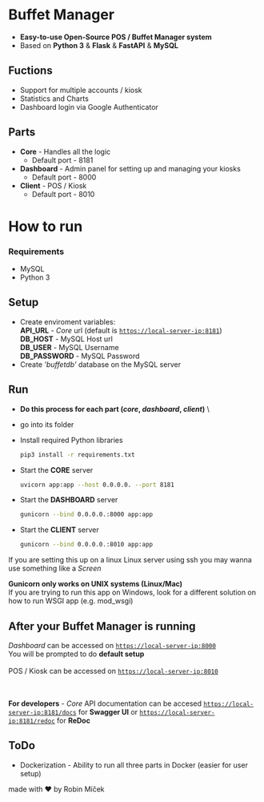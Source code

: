 # **Buffet Manager**
* **Easy-to-use Open-Source POS / Buffet Manager system**
* Based on **Python 3** & **Flask** & **FastAPI** & **MySQL**



## Fuctions
* Support for multiple accounts / kiosk   
* Statistics and Charts 
* Dashboard login via Google Authenticator


## Parts
* **Core** - Handles all the logic
  * Default port - 8181
* **Dashboard** - Admin panel for setting up and managing your kiosks
  * Default port - 8000
* **Client** - POS / Kiosk
  * Default port - 8010


# **How to run**

### **Requirements** 
  * MySQL
  * Python 3

## **Setup**
* Create enviroment variables: \
  **API_URL** - *Core* url (default is [`https://local-server-ip:8181`]())
  \
  **DB_HOST** - MySQL Host url
  \
  **DB_USER** - MySQL Username
  \
  **DB_PASSWORD**  - MySQL Password
* Create *'buffetdb'* database on the MySQL server

## **Run**
* **Do this process for each part (*core*, *dashboard*, *client*)** \
* go into its folder
* Install required Python libraries
  ```sh
  pip3 install -r requirements.txt
  ```





* Start the **CORE** server 
  ```sh
  uvicorn app:app --host 0.0.0.0. --port 8181 
  ```

* Start the **DASHBOARD** server 
  ```sh
  gunicorn --bind 0.0.0.0.:8000 app:app
  ```

* Start the **CLIENT** server 
  ```sh
  gunicorn --bind 0.0.0.0.:8010 app:app
  ```

If you are setting this up on a linux Linux server using ssh you may wanna use something like a *Screen* 

**Gunicorn only works on UNIX systems (Linux/Mac)** \
If you are trying to run this app on Windows, look for a different solution on \
how to run WSGI app (e.g. mod_wsgi) 




## **After your Buffet Manager is running**
*Dashboard* can be accessed on [`https://local-server-ip:8000`]() \
You will be prompted to do **default setup**
\
\
POS / Kiosk  can be accessed on [`https://local-server-ip:8010`]()

\
\
**For developers** - *Core* API documentation can be accesed [`https://local-server-ip:8181/docs`]() for **Swagger UI** or [`https://local-server-ip:8181/redoc`]() for **ReDoc** 


## **ToDo**
* Dockerization - Ability to run all three parts in Docker (easier for user setup)



made with ♥ by Robin Míček 
